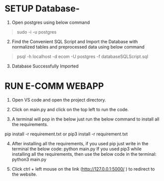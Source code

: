 # SETUP Database-

1. Open postgres using below command

> sudo -i -u postgres

2. Find the Convenient SQL Script and Import the Database with normalized tables and preprocessed data using below command

> psql -h localhost -d ecom -U postgres -f databaseSQLScript.sql 

3. Database Successfully Imported

# RUN E-COMM WEBAPP

1.	Open VS code and open the project directory.
2.	Click on main.py and click on the top left to run the code.
 
3.	A terminal will pop in the below just run the below command to install all the requirements.

pip install -r requirement.txt
or
pip3 install -r requirement.txt

4.	After installing all the requirements, if you used pip just write in the terminal the below code:
python main.py
If you used pip3 while installing all the requirements, then use the below code in the terminal:
python3 main.py

5.	Click ctrl + left mouse on the link (http://127.0.0.1:5000/ ) to redirect to the website.